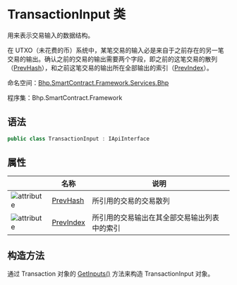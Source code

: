 # TransactionInput 类

用来表示交易输入的数据结构。

在 UTXO（未花费的币）系统中，某笔交易的输入必是来自于之前存在的另一笔交易的输出。确认之前的交易的输出需要两个字段，即之前的这笔交易的散列（[PrevHash](TransactionInput/PrevHash.md)），和之前这笔交易的输出所在全部输出的索引（[PrevIndex](TransactionInput/PrevIndex.md)）。 

命名空间：[Bhp.SmartContract.Framework.Services.Bhp](../bhp.md)

程序集：Bhp.SmartContract.Framework

## 语法

```c#
public class TransactionInput : IApiInterface
```

## 属性

|                                          | 名称                                       | 说明                     |
| ---------------------------------------- | ---------------------------------------- | ---------------------- |
| ![attribute](../../../../../assets/attribute.jpeg) | [PrevHash](TransactionInput/PrevHash.md) | 所引用的交易的交易散列            |
| ![attribute](../../../../../assets/attribute.jpeg) | [PrevIndex](TransactionInput/PrevIndex.md) | 所引用的交易输出在其全部交易输出列表中的索引 |

## 构造方法

通过 Transaction 对象的 [GetInputs()](Transaction/GetInputs.md) 方法来构造 TransactionInput 对象。